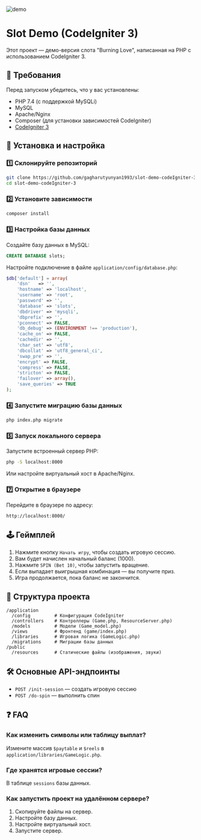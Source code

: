 ![demo](https://github.com/user-attachments/assets/7ec506e1-9f5a-495e-93d8-519ca1476423)

# Slot Demo (CodeIgniter 3)

Этот проект — демо-версия слота "Burning Love", написанная на PHP с использованием CodeIgniter 3.

## 📌 Требования

Перед запуском убедитесь, что у вас установлены:

- PHP 7.4 (с поддержкой MySQLi)
- MySQL
- Apache/Nginx
- Composer (для установки зависимостей CodeIgniter)
- [CodeIgniter 3](https://codeigniter.com/download)

## 🚀 Установка и настройка

### 1️⃣ Склонируйте репозиторий
```bash
git clone https://github.com/gagharutyunyan1993/slot-demo-codeIgniter-3.git
cd slot-demo-codeIgniter-3
```

### 2️⃣ Установите зависимости
```bash
composer install
```

### 3️⃣ Настройка базы данных

Создайте базу данных в MySQL:

```sql
CREATE DATABASE slots;
```

Настройте подключение в файле `application/config/database.php`:

```php
$db['default'] = array(
	'dsn'	=> '',
	'hostname' => 'localhost',
	'username' => 'root',
	'password' => '',
	'database' => 'slots',
	'dbdriver' => 'mysqli',
	'dbprefix' => '',
	'pconnect' => FALSE,
	'db_debug' => (ENVIRONMENT !== 'production'),
	'cache_on' => FALSE,
	'cachedir' => '',
	'char_set' => 'utf8',
	'dbcollat' => 'utf8_general_ci',
	'swap_pre' => '',
	'encrypt' => FALSE,
	'compress' => FALSE,
	'stricton' => FALSE,
	'failover' => array(),
	'save_queries' => TRUE
);
```

### 4️⃣ Запустите миграцию базы данных
```bash
php index.php migrate
```

### 5️⃣ Запуск локального сервера

Запустите встроенный сервер PHP:

```bash
php -S localhost:8000
```

Или настройте виртуальный хост в Apache/Nginx.

### 7️⃣ Открытие в браузере

Перейдите в браузере по адресу:

```
http://localhost:8000/
```

## 🕹 Геймплей

1. Нажмите кнопку `Начать игру`, чтобы создать игровую сессию.
2. Вам будет начислен начальный баланс (1000).
3. Нажмите `SPIN (Bet 10)`, чтобы запустить вращение.
4. Если выпадает выигрышная комбинация — вы получите приз.
5. Игра продолжается, пока баланс не закончится.

## 📁 Структура проекта

```
/application
  /config         # Конфигурация CodeIgniter
  /controllers    # Контроллеры (Game.php, ResourceServer.php)
  /models         # Модели (Game_model.php)
  /views          # Фронтенд (game/index.php)
  /libraries      # Игровая логика (GameLogic.php)
  /migrations     # Миграции базы данных
/public
  /resources      # Статические файлы (изображения, звуки)
```

## 🛠 Основные API-эндпоинты

- `POST /init-session` — создать игровую сессию
- `POST /do-spin` — выполнить спин

## ❓ FAQ

### Как изменить символы или таблицу выплат?
Измените массив `$paytable` и `$reels` в `application/libraries/GameLogic.php`.

### Где хранятся игровые сессии?
В таблице `sessions` базы данных.

### Как запустить проект на удалённом сервере?
1. Скопируйте файлы на сервер.
2. Настройте базу данных.
3. Настройте виртуальный хост.
4. Запустите сервер.
